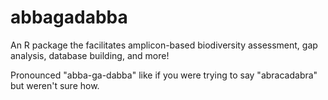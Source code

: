 # abbagadabba

An R package the facilitates amplicon-based biodiversity assessment, gap analysis, database building, and more!

Pronounced "abba-ga-dabba" like if you were trying to say "abracadabra" but weren't sure how.
